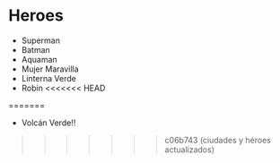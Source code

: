 # Heroes

* Superman
* Batman
* Aquaman
* Mujer Maravilla
* Linterna Verde
* Robin
<<<<<<< HEAD

=======
* Volcán Verde!!
>>>>>>> c06b743 (ciudades y héroes actualizados)
